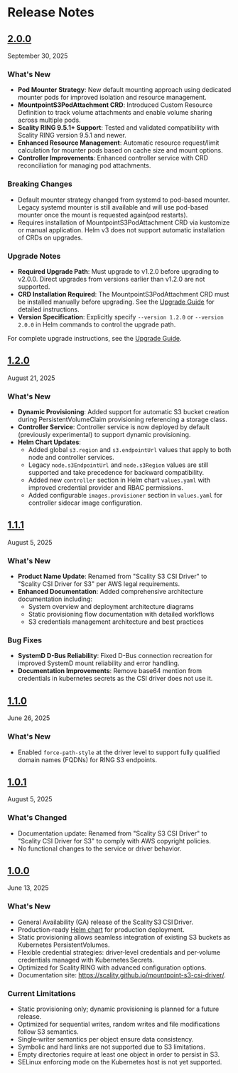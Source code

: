 # Release Notes

## [2.0.0](https://github.com/scality/mountpoint-s3-csi-driver/releases/tag/2.0.0)

September 30, 2025

### What's New

- **Pod Mounter Strategy**: New default mounting approach using dedicated mounter pods for improved isolation and resource management.
- **MountpointS3PodAttachment CRD**: Introduced Custom Resource Definition to track volume attachments and enable volume sharing across multiple pods.
- **Scality RING 9.5.1+ Support**: Tested and validated compatibility with Scality RING version 9.5.1 and newer.
- **Enhanced Resource Management**: Automatic resource request/limit calculation for mounter pods based on cache size and mount options.
- **Controller Improvements**: Enhanced controller service with CRD reconciliation for managing pod attachments.

### Breaking Changes

- Default mounter strategy changed from systemd to pod-based mounter. Legacy systemd mounter is still available and will use pod-based mounter once the mount is requested again(pod restarts).
- Requires installation of MountpointS3PodAttachment CRD via kustomize or manual application. Helm v3 does not support automatic installation of CRDs on upgrades.

### Upgrade Notes

- **Required Upgrade Path**: Must upgrade to v1.2.0 before upgrading to v2.0.0. Direct upgrades from versions earlier than v1.2.0 are not supported.
- **CRD Installation Required**: The MountpointS3PodAttachment CRD must be installed manually before upgrading. See the [Upgrade Guide](driver-deployment/upgrade-guide.md) for detailed instructions.
- **Version Specification**: Explicitly specify `--version 1.2.0` or `--version 2.0.0` in Helm commands to control the upgrade path.

For complete upgrade instructions, see the [Upgrade Guide](driver-deployment/upgrade-guide.md).

## [1.2.0](https://github.com/scality/mountpoint-s3-csi-driver/releases/tag/1.2.0)

August 21, 2025

### What's New

- **Dynamic Provisioning**: Added support for automatic S3 bucket creation during PersistentVolumeClaim provisioning referencing a storage class.
- **Controller Service**: Controller service is now deployed by default (previously experimental) to support dynamic provisioning.
- **Helm Chart Updates**:
  - Added global `s3.region` and `s3.endpointUrl` values that apply to both node and controller services.
  - Legacy `node.s3EndpointUrl` and `node.s3Region` values are still supported and take precedence for backward compatibility.
  - Added new `controller` section in Helm chart `values.yaml` with improved credential provider and RBAC permissions.
  - Added configurable `images.provisioner` section in `values.yaml` for controller sidecar image configuration.

## [1.1.1](https://github.com/scality/mountpoint-s3-csi-driver/releases/tag/1.1.1)

August 5, 2025

### What's New

- **Product Name Update**: Renamed from "Scality S3 CSI Driver" to "Scality CSI Driver for S3" per AWS legal requirements.
- **Enhanced Documentation**: Added comprehensive architecture documentation including:
  - System overview and deployment architecture diagrams
  - Static provisioning flow documentation with detailed workflows
  - S3 credentials management architecture and best practices

### Bug Fixes

- **SystemD D-Bus Reliability**: Fixed D-Bus connection recreation for improved SystemD mount reliability and error handling.
- **Documentation Improvements**: Remove base64 mention from credentials in kubernetes secrets as the CSI driver does not use it.

## [1.1.0](https://github.com/scality/mountpoint-s3-csi-driver/releases/tag/1.1.0)

June 26, 2025

### What's New

- Enabled `force-path-style` at the driver level to support fully qualified domain names (FQDNs) for RING S3 endpoints.

## [1.0.1](https://github.com/scality/mountpoint-s3-csi-driver/releases/tag/1.0.1)

August 5, 2025

### What's Changed

- Documentation update: Renamed from "Scality S3 CSI Driver" to "Scality CSI Driver for S3" to comply with AWS copyright policies.
- No functional changes to the service or driver behavior.

## [1.0.0](https://github.com/scality/mountpoint-s3-csi-driver/releases/tag/1.0.0)

June 13, 2025

### What's New

- General Availability (GA) release of the Scality S3 CSI Driver.
- Production‑ready [Helm chart](https://github.com/scality/mountpoint-s3-csi-driver/tree/main/charts/scality-mountpoint-s3-csi-driver) for production deployment.
- Static provisioning allows seamless integration of existing S3 buckets as Kubernetes PersistentVolumes.
- Flexible credential strategies: driver‑level credentials and per‑volume credentials managed with Kubernetes Secrets.
- Optimized for Scality RING with advanced configuration options.
- Documentation site: <https://scality.github.io/mountpoint-s3-csi-driver/>.

### Current Limitations

- Static provisioning only; dynamic provisioning is planned for a future release.
- Optimized for sequential writes, random writes and file modifications follow S3 semantics.
- Single‑writer semantics per object ensure data consistency.
- Symbolic and hard links are not supported due to S3 limitations.
- Empty directories require at least one object in order to persist in S3.
- SELinux enforcing mode on the Kubernetes host is not yet supported.
